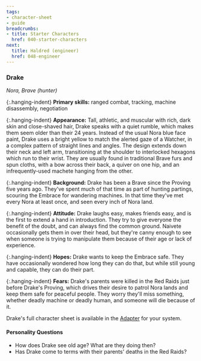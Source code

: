```yaml
---
tags:
- character-sheet
- guide
breadcrumbs:
- title: Starter Characters
  href: 040-starter-characters
next:
  title: Haldred (engineer)
  href: 048-engineer
---
```


### Drake

_Nora, Brave (hunter)_

{:.hanging-indent}
**Primary skills:** ranged combat, tracking, machine disassembly, negotiation

{:.hanging-indent}
**Appearance:** Tall, athletic, and muscular with rich, dark skin and close-shaved hair, Drake speaks with a quiet rumble, which makes them seem older than their 24 years.
Instead of the usual Nora blue face paint, Drake uses a bright yellow to match the alerted gaze of a Watcher, in a complex pattern of straight lines and angles.
The design extends down their neck and left arm, transitioning at the shoulder to interlocked hexagons which run to their wrist.
They are usually found in traditional Brave furs and spun cloths, with a bow across their back, a quiver on one hip, and an infrequently-used machete hanging from the other.

{:.hanging-indent}
**Background:** Drake has been a Brave since the Proving five years ago.
They've spent much of that time as part of hunting partings, scouring the Embrace for wandering machines.
In that time they've met every Nora at least once, and seen every inch of Nora land.

{:.hanging-indent}
**Attitude:** Drake laughs easy, makes friends easy, and is the first to extend a hand in introduction.
They try to give everyone the benefit of the doubt, and can always find the common ground.
Naivete occasionally gets them in over their head, but they're canny enough to see when someone is trying to manipulate them because of their age or lack of experience.

{:.hanging-indent}
**Hopes:** Drake wants to keep the Embrace safe.
They have occasionally wondered how long they can do that, but while still young and capable, they can do their part.

{:.hanging-indent}
**Fears:** Drake's parents were killed in the Red Raids just before Drake's Proving, which drives their desire to patrol Nora lands and keep them safe for peaceful people.
They worry they'll miss something, whether deadly machine or deadly human, and someone will die because of it.

Drake's full character sheet is available in the [Adapter](600-adapters.md) for your system.

#### Personality Questions

* How does Drake see old age?  What are they doing then?
* Has Drake come to terms with their parents' deaths in the Red Raids?
